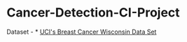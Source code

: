 # Cancer-Detection-CI-Project

Dataset - * [UCI's Breast Cancer Wisconsin Data Set](https://archive.ics.uci.edu/ml/datasets/Breast+Cancer+Wisconsin+(Diagnostic))
